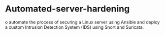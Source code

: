 # Automated-server-hardening
o automate the process of securing a Linux server using Ansible and deploy a custom Intrusion Detection System (IDS) using Snort and Suricata.
